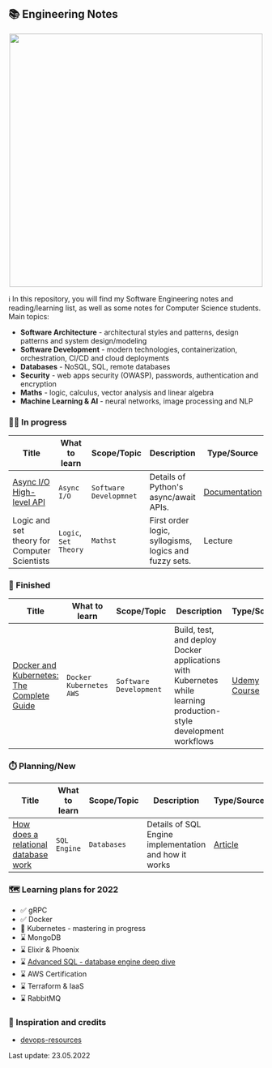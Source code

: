 ## 📚 Engineering Notes

<p align="center">
    <img width="500px" src="https://wallpaperbat.com/img/64596-engineering-desktop-wallpaper.jpg">
</p>

ℹ️  In this repository, you will find my Software Engineering notes and reading/learning list, as well as some notes for Computer Science students. Main topics:
* **Software Architecture** - architectural styles and patterns, design patterns and system design/modeling   
* **Software Development** - modern technologies, containerization, orchestration, CI/CD and cloud deployments
* **Databases** - NoSQL, SQL, remote databases
* **Security** - web apps security (OWASP), passwords, authentication and encryption
* **Maths** - logic, calculus, vector analysis and linear algebra
* **Machine Learning & AI** - neural networks, image processing and NLP


### 🧑‍💼 In progress
| Title                                                                                | What to learn         | Scope/Topic            | Description                                           | Type/Source                                                               |
|--------------------------------------------------------------------------------------|-----------------------|------------------------|-------------------------------------------------------|---------------------------------------------------------------------------|
| [Async I/O High-level API](https://docs.python.org/3/library/asyncio-api-index.html) | `Async I/O`           | `Software Developmnet` | Details of Python's async/await APIs.                 | [Documentation](https://docs.python.org/3/library/asyncio-api-index.html) |
| Logic and set theory for Computer Scientists                                         | `Logic`, `Set Theory` | `Mathst`               | First order logic, syllogisms, logics and fuzzy sets. | Lecture                                                                   |


### 🏁 Finished
| Title                                                                                               | What to learn               | Scope/Topic            | Description                                                                                                       | Type/Source                                                                            | Scores |
|-----------------------------------------------------------------------------------------------------|-----------------------------|------------------------|-------------------------------------------------------------------------------------------------------------------|----------------------------------------------------------------------------------------|--------|
| [Docker and Kubernetes: The Complete Guide](/resources/docker_and_kubernetes_the_complete_guide.md) | `Docker` `Kubernetes` `AWS` | `Software Development` | Build, test, and deploy Docker applications with Kubernetes while learning production-style development workflows | [Udemy Course](https://www.udemy.com/course/docker-and-kubernetes-the-complete-guide/) | 🏆🏆🏆 |


### ⏱️ Planning/New
| Title                                                                                | What to learn | Scope/Topic             | Description                                           | Type/Source                                                               |
|--------------------------------------------------------------------------------------|---------------|-------------------------|-------------------------------------------------------|---------------------------------------------------------------------------|
| [How does a relational database work](http://coding-geek.com/how-databases-work/)    | `SQL Engine`  | `Databases`             | Details of SQL Engine implementation and how it works | [Article](http://coding-geek.com/how-databases-work/)                     |


### 🗺️ Learning plans for 2022
- ✅ gRPC
- ✅ Docker
- 👀 Kubernetes - mastering in progress
- ⌛ MongoDB
- ⌛ Elixir & Phoenix
- ⌛ [Advanced SQL - database engine deep dive](http://coding-geek.com/how-databases-work/)
- ⌛ AWS Certification
- ⌛ Terraform & IaaS
- ⌛ RabbitMQ


### 🏅 Inspiration and credits
* [devops-resources](https://github.com/bregman-arie/devops-resources)


Last update: 23.05.2022
